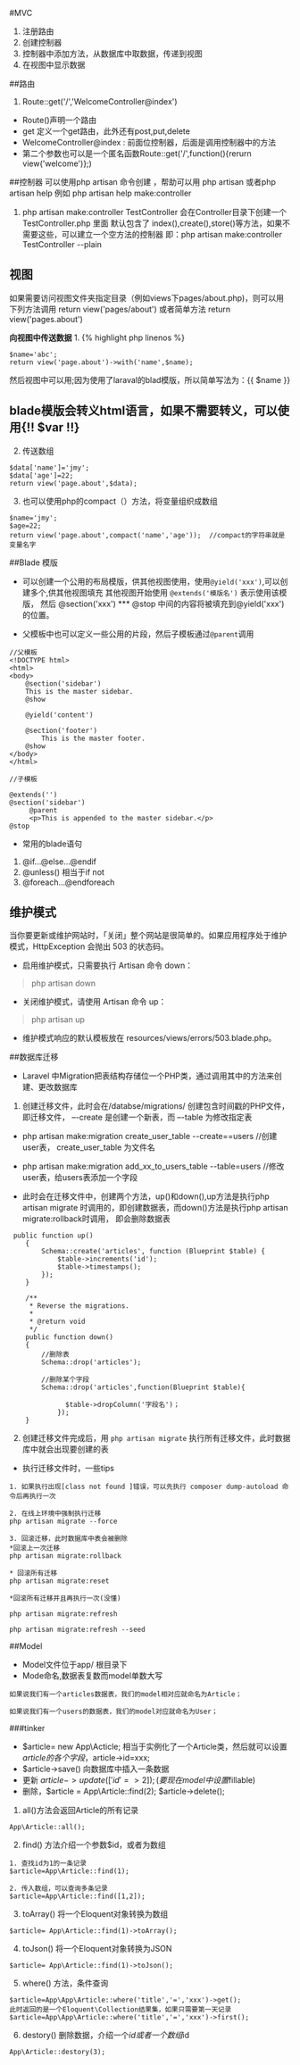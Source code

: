 #MVC
1. 注册路由
2. 创建控制器
3. 控制器中添加方法，从数据库中取数据，传递到视图
4. 在视图中显示数据

##路由
1. Route::get('/','WelcomeController@index')
- Route()声明一个路由
- get 定义一个get路由，此外还有post,put,delete 
- WelcomeController@index : 前面位控制器，后面是调用控制器中的方法
- 第二个参数也可以是一个匿名函数Route::get('/',function(){rerurn view('welcome')};)

##控制器
可以使用php artisan 命令创建 ，帮助可以用 php artisan 或者php artisan help
例如 php artisan help make:controller 
1. php artisan make:controller TestController 会在Controller目录下创建一个TestController.php
里面 默认包含了 index(),create(),store()等方法，如果不需要这些，可以建立一个空方法的控制器
即：php artisan make:controller TestController --plain


## 视图
如果需要访问视图文件夹指定目录（例如views下pages/about.php)，则可以用下列方法调用
return view('pages/about') 或者简单方法 return view('pages.about')

**向视图中传送数据**
1. 
{% highlight php linenos %}
```
$name='abc';
return view('page.about')->with('name',$name);
```
然后视图中可以用<?= $name ?>;因为使用了laraval的blad模版，所以简单写法为：{{ $name }}

## blade模版会转义html语言，如果不需要转义，可以使用{!!  $var !!}

2. 传送数组
```
$data['name']='jmy';
$data['age']=22;
return view('page.about',$data);
```

3. 也可以使用php的compact（）方法，将变量组织成数组
```
$name='jmy';
$age=22;
return view('page.about',compact('name','age'));  //compact的字符串就是变量名字
```

##Blade  模版
- 可以创建一个公用的布局模版，供其他视图使用，使用`@yield('xxx')`,可以创建多个,供其他视图填充
其他视图开始使用 `@extends('模版名')` 表示使用该模版，
然后 @section('xxx') *** @stop 中间的内容将被填充到@yield('xxx')的位置。

- 父模板中也可以定义一些公用的片段，然后子模板通过`@parent`调用
```
//父模板
<!DOCTYPE html>
<html>
<body>
    @section('sidebar')
    This is the master sidebar.
    @show

    @yield('content')

    @section('footer')
        This is the master footer.        
    @show
</body>
</html>

//子模板

@extends('')
@section('sidebar')
     @parent
     <p>This is appended to the master sidebar.</p>
@stop
```

- 常用的blade语句
1. @if...@else...@endif
2. @unless()  相当于if not
3. @foreach...@endforeach

## 维护模式
当你要更新或维护网站时，「关闭」整个网站是很简单的。如果应用程序处于维护模式，HttpException 会抛出 503 的状态码。
- 启用维护模式，只需要执行 Artisan 命令 down：
>   php artisan down
- 关闭维护模式，请使用 Artisan 命令 up：
> php artisan up
- 维护模式响应的默认模板放在 resources/views/errors/503.blade.php。

##数据库迁移
- Laravel 中Migration把表结构存储位一个PHP类，通过调用其中的方法来创建、更改数据库

1. 创建迁移文件，此时会在/databse/migrations/ 创建包含时间戳的PHP文件，即迁移文件，
–-create 是创建一个新表，而 –-table 为修改指定表

- php  artisan make:migration create_user_table   --create==users   //创建user表，    create_user_table 为文件名  
- php artisan make:migration  add_xx_to_users_table  --table=users   //修改user表，给users表添加一个字段

- 此时会在迁移文件中，创建两个方法，up()和down(),up方法是执行php artisan migrate
时调用的，即创建数据表，而down()方法是执行php artisan migrate:rollback时调用，
即会删除数据表
```
 public function up()
    {
        Schema::create('articles', function (Blueprint $table) {
            $table->increments('id');
            $table->timestamps();
        });
    }

    /**
     * Reverse the migrations.
     *
     * @return void
     */
    public function down()
    {
        //删除表
        Schema::drop('articles');

        //删除某个字段
        Schema::drop('articles',function(Blueprint $table){ 

              $table->dropColumn('字段名')；
            });
    }
```


2. 创建迁移文件完成后，用 `php artisan migrate` 执行所有迁移文件，此时数据库中就会出现要创建的表
- 执行迁移文件时，一些tips
```
1. 如果执行出现[class not found ]错误，可以先执行 composer dump-autoload 命令后再执行一次

2. 在线上环境中强制执行迁移
php artisan migrate --force 

3. 回滚迁移，此时数据库中表会被删除
*回滚上一次迁移
php artisan migrate:rollback 

* 回滚所有迁移
php artisan migrate:reset

*回滚所有迁移并且再执行一次(没懂)

php artisan migrate:refresh
 
php artisan migrate:refresh --seed
```

##Model
- Model文件位于app/ 根目录下
- Mode命名,数据表复数而model单数大写
```
如果说我们有一个articles数据表，我们的model相对应就命名为Article；

如果说我们有一个users的数据表，我们的model对应就命名为User；
```

###tinker
- $article= new App\Acticle; 相当于实例化了一个Article类，然后就可以设置
$article的各个字段，$article->id=xxx;
- $article->save() 向数据库中插入一条数据
- 更新 $article->update(['id'=> 2]);(要现在model中设置$fillable)
- 删除，$article = App\Article::find(2); $article->delete();

1. all()方法会返回Article的所有记录
```
App\Article::all();
```

2. find() 方法介绍一个参数$id，或者为数组
```
1. 查找id为1的一条记录
$article=App\Article::find(1);

2. 传入数组，可以查询多条记录
$article=App\Article::find([1,2]);
```

3. toArray() 将一个Eloquent对象转换为数组
```
$article= App\Article::find(1)->toArray();
```

4. toJson()  将一个Eloquent对象转换为JSON
```
$article= App\Article::find(1)->toJson();
```

5. where() 方法，条件查询
```
$article=App\App\Article::where('title','=','xxx')->get();
此时返回的是一个Eloquent\Collection结果集，如果只需要第一天记录
$article=App\App\Article::where('title','=','xxx')->first();
```

6. destory() 删除数据，介绍一个$id或者一个数组$id
```
App\Article::destory(3);
```